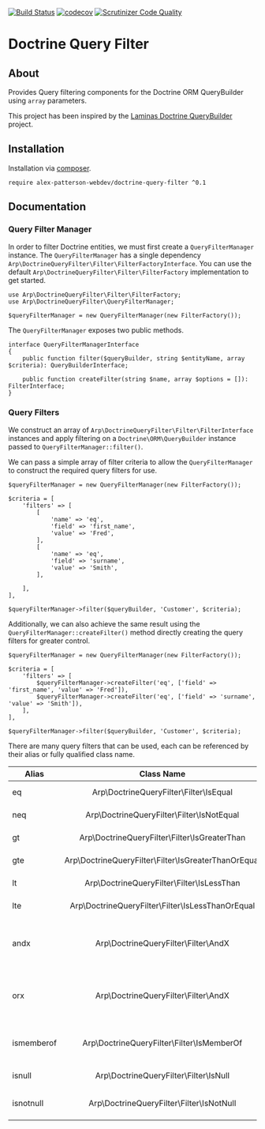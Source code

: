 [![Build Status](https://travis-ci.com/alex-patterson-webdev/doctrine-query-filter.svg?branch=master)](https://travis-ci.com/alex-patterson-webdev/doctrine-query-filter)
[![codecov](https://codecov.io/gh/alex-patterson-webdev/doctrine-query-filter/branch/master/graph/badge.svg)](https://codecov.io/gh/alex-patterson-webdev/doctrine-query-filter)
[![Scrutinizer Code Quality](https://scrutinizer-ci.com/g/alex-patterson-webdev/doctrine-query-filter/badges/quality-score.png?b=master)](https://scrutinizer-ci.com/g/alex-patterson-webdev/doctrine-query-filter/?branch=master)

# Doctrine Query Filter

## About

Provides Query filtering components for the Doctrine ORM QueryBuilder using `array` parameters.

This project has been inspired by the [Laminas Doctrine QueryBuilder](https://github.com/laminas-api-tools/api-tools-doctrine-querybuilder) project.

## Installation

Installation via [composer](https://getcomposer.org).

    require alex-patterson-webdev/doctrine-query-filter ^0.1

## Documentation

### Query Filter Manager

In order to filter Doctrine entities, we must first create a `QueryFilterManager` instance. The `QueryFilterManager` 
has a single dependency `Arp\DoctrineQueryFilter\Filter\FilterFactoryInterface`. You can use the default
`Arp\DoctrineQueryFilter\Filter\FilterFactory` implementation to get started.

    use Arp\DoctrineQueryFilter\Filter\FilterFactory;
    use Arp\DoctrineQueryFilter\QueryFilterManager;
    
    $queryFilterManager = new QueryFilterManager(new FilterFactory());

The `QueryFilterManager` exposes two public methods.

    interface QueryFilterManagerInterface
    {
        public function filter($queryBuilder, string $entityName, array $criteria): QueryBuilderInterface;

        public function createFilter(string $name, array $options = []): FilterInterface;
    }

### Query Filters

We construct an array of `Arp\DoctrineQueryFilter\Filter\FilterInterface` instances and apply filtering on a `Doctrine\ORM\QueryBuilder` 
instance passed to `QueryFilterManager::filter()`. 

We can pass a simple array of filter criteria to allow the `QueryFilterManager` to construct the required query filters for use.

    $queryFilterManager = new QueryFilterManager(new FilterFactory());

    $criteria = [
        'filters' => [
            [
                'name' => 'eq',
                'field' => 'first_name',
                'value' => 'Fred',
            ],
            [
                'name' => 'eq',
                'field' => 'surname',
                'value' => 'Smith',
            ],
            
        ],
    ],

    $queryFilterManager->filter($queryBuilder, 'Customer', $criteria);

Additionally, we can also achieve the same result using the `QueryFilterManager::createFilter()` method directly creating 
the query filters for greater control.

    $queryFilterManager = new QueryFilterManager(new FilterFactory());

    $criteria = [
        'filters' => [
            $queryFilterManager->createFilter('eq', ['field' => 'first_name', 'value' => 'Fred']),
            $queryFilterManager->createFilter('eq', ['field' => 'surname', 'value' => 'Smith']),
        ],
    ],

    $queryFilterManager->filter($queryBuilder, 'Customer', $criteria);

There are many query filters that can be used, each can be referenced by their alias or fully qualified class name.

| Alias         | Class Name     | Description  |
| --------------|:-------------:| -----:|
| eq    | Arp\DoctrineQueryFilter\Filter\IsEqual | Test is A = B |
| neq    | Arp\DoctrineQueryFilter\Filter\IsNotEqual | Test is A != B |
| gt    | Arp\DoctrineQueryFilter\Filter\IsGreaterThan | Test is A > B |
| gte    | Arp\DoctrineQueryFilter\Filter\IsGreaterThanOrEqual | Test is A >= B |
| lt    | Arp\DoctrineQueryFilter\Filter\IsLessThan | Test is A < B |
| lte    | Arp\DoctrineQueryFilter\Filter\IsLessThanOrEqual | Test is A <= B |
| andx    | Arp\DoctrineQueryFilter\Filter\AndX | Join two or more expressions using logical AND |
| orx    | Arp\DoctrineQueryFilter\Filter\AndX | Join two or more expressions using logical OR |
| ismemberof    | Arp\DoctrineQueryFilter\Filter\IsMemberOf | Check if x exists within collection y |
| isnull    | Arp\DoctrineQueryFilter\Filter\IsNull | Check if A is NULL |
| isnotnull    | Arp\DoctrineQueryFilter\Filter\IsNotNull | Check if B is NOT NULL |

